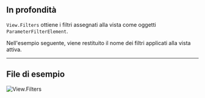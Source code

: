 ## In profondità
`View.Filters` ottiene i filtri assegnati alla vista come oggetti `ParameterFilterElement`.

Nell'esempio seguente, viene restituito il nome dei filtri applicati alla vista attiva.
___
## File di esempio

![View.Filters](./Revit.Elements.Views.View.Filters_img.jpg)
